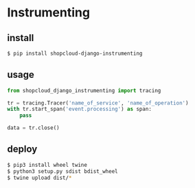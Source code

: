 # Instrumenting

## install

```sh
$ pip install shopcloud-django-instrumenting
```

## usage

```py
from shopcloud_django_instrumenting import tracing

tr = tracing.Tracer('name_of_service', 'name_of_operation')
with tr.start_span('event.processing') as span:
    pass

data = tr.close()
```

## deploy

```sh
$ pip3 install wheel twine
$ python3 setup.py sdist bdist_wheel
$ twine upload dist/* 
```